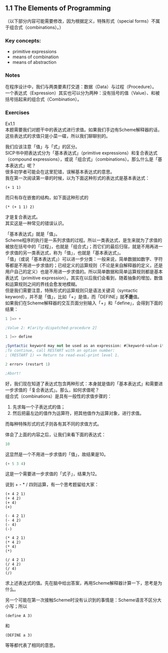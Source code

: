 ## 1.1 The Elements of Programming

（以下部分内容可能需要修改，因为根据定义，特殊形式（special forms）不属于组合式（combinations）。）

### Key concepts:
- primitive expressions
- means of combination
- means of abstraction

### Notes 
在程序设计中，我们与两类要素打交道：数据（Data）与过程（Procedure）。  
一个表达式（Expression）其实也可以分为两种：没有括号的值（Value）、和被括号括起来的组合式（Combination）。  

### Exercises
Ex1.1  
本题需要我们对题干中的表达式进行求值。如果我们手边有Scheme解释器的话，这些表达式的求值只是小菜一碟，所以我们聊聊别的。  

我们应该注意「值」与「式」的区分。  
SICP书中把表达式分为「基本表达式」（primitive expressions）和复合表达式（compound expressions），或说「组合式」（combinations）。那么什么是「基本表达式」呢？  
很多初学者可能会在这里犯错，误解基本表达式的意思。  
我在第一次阅读第一章的时候，以为下面这种形式的表达式是基本表达式：
```
(+ 1 1)
```
而只有存在嵌套的结构，如下面这种形式的
```
(* (+ 1 1) 2)
```
才是复合表达式。  
其实这是一种常见的错误认识。  
  
「基本表达式」就是「值」。  
Scheme程序的执行是一系列求值的过程。所以一类表达式，是生来就为了求值的被放在括号中的「过程」，也就是「组合式」；而它们的最后归宿，就是不用再进一步求值的另一类表达式，称为「值」，也就是「基本表达式」。  
「值」（或说「基本表达式」）可以进一步分类：一般来说，简单数据如数字、字符等都是不用进一步求值的；已经定义的运算规则（不论是来自解释器的定义，还是用户自己的定义）也是不用进一步求值的。所以简单数据和简单运算规则都是基本表达式（primitive expression）。其实在以后我们会看到，随着抽象的增加，数值和运算规则之间的界线会愈发地模糊。  
但是我们需要注意，特殊形式的运算规则只是语法关键词（syntactic keyword），并不是「值」，比如「+」是值，而「DEFINE」就**不是**值。  
如果我们在Scheme解释器的交互页面分别输入「+」和「define」，会得到下面的结果：   
```scheme
1 ]=> +

;Value 2: #[arity-dispatched-procedure 2]

1 ]=> define

;Syntactic keyword may not be used as an expression: #[keyword-value-item 3]
;To continue, call RESTART with an option number:
; (RESTART 1) => Return to read-eval-print level 1.

2 error> (restart 1)

;Abort!
```

好，我们现在知道了表达式包含两种形式：本身就是值的「基本表达式」和需要进一步求值的「复合表达式」。那么，如何求值呢？  
组合式（combinations）是具有一般性的求值步骤的：  
1. 先求每一个子表达式的值；  
2. 然后把最左边的值作为运算符，把其他值作为运算对象，进行求值。  

而每种特殊形式的式子则各有其不同的求值方式。  


体会了上面的内容之后，让我们来看下面的表达式：  
```scheme
10
```  
这显然是一个不用进一步求值的「值」，故结果是10。  
```scheme
(+ 5 3 4) 
```
这是一个需要进一步求值的「式子」，结果为12。  

说到 + - * / 四则运算，有一个思考题留给大家：  

```
(+ 4 2 1)  
(+ 4 2)  
(+ 4)  
(+)  
  
(- 4 2 1)  
(- 4 2)  
(- 4)  
(-)  
  
(* 4 2 1)  
(* 4 2)  
(* 4)  
(*)  
  
(/ 4 2 1)  
(/ 4 2)  
(/ 4)  
(/)  
```
  
求上述表达式的值。先在脑中给出答案，再用Scheme解释器计算一下，思考是为什么。


另一个可能在第一次接触Scheme时没有认识到的事情是：Scheme语言不区分大小写；所以  
```
(define A 3)
```
和
```
(DEFINE a 3)
```
等等都代表了相同的意思。  


